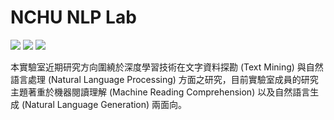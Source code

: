 # NCHU NLP Lab

[![](https://img.shields.io/badge/Website-blue)](https://nlpnchu.org)
[![](https://img.shields.io/badge/HuggingFace-%23C054F2)](https://huggingface.co/nlplab)
[![](https://img.shields.io/badge/LinkedIn-%230077B5?logo=linkedin)](https://www.linkedin.com/company/nchu-nlp-lab)

本實驗室近期研究方向圍繞於深度學習技術在文字資料探勘 (Text Mining) 與自然語言處理 (Natural Language Processing) 方面之研究，目前實驗室成員的研究主題著重於機器閱讀理解 (Machine Reading Comprehension) 以及自然語言生成 (Natural Language Generation) 兩面向。
